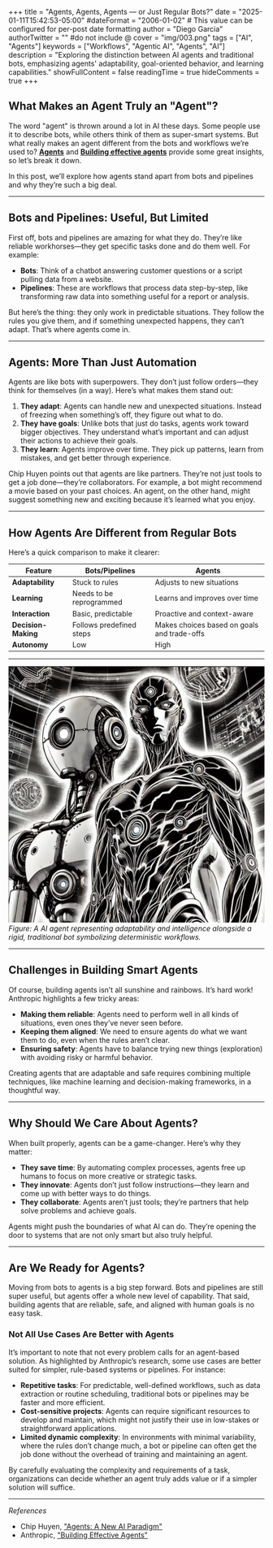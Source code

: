 +++
title = "Agents, Agents, Agents — or Just Regular Bots?"
date = "2025-01-11T15:42:53-05:00"
#dateFormat = "2006-01-02" # This value can be configured for per-post date formatting
author = "Diego Garcia"
authorTwitter = "" #do not include @
cover = "img/003.png"
tags = ["AI", "Agents"]
keywords = ["Workflows", "Agentic AI", "Agents", "AI"]
description = "Exploring the distinction between AI agents and traditional bots, emphasizing agents' adaptability, goal-oriented behavior, and learning capabilities."
showFullContent = false
readingTime = true
hideComments = true
+++

## What Makes an Agent Truly an "Agent"?

The word "agent" is thrown around a lot in AI these days. Some people use it to describe bots, while others think of them as super-smart systems. But what really makes an agent different from the bots and workflows we’re used to? **[Agents](https://huyenchip.com/2025/01/07/agents.html)** and **[Building effective agents](https://www.anthropic.com/research/building-effective-agents)** provide some great insights, so let’s break it down.

In this post, we’ll explore how agents stand apart from bots and pipelines and why they’re such a big deal.

---

## Bots and Pipelines: Useful, But Limited

First off, bots and pipelines are amazing for what they do. They’re like reliable workhorses—they get specific tasks done and do them well. For example:

- **Bots**: Think of a chatbot answering customer questions or a script pulling data from a website.
- **Pipelines**: These are workflows that process data step-by-step, like transforming raw data into something useful for a report or analysis.

But here’s the thing: they only work in predictable situations. They follow the rules you give them, and if something unexpected happens, they can’t adapt. That’s where agents come in.

---

## Agents: More Than Just Automation

Agents are like bots with superpowers. They don’t just follow orders—they think for themselves (in a way). Here’s what makes them stand out:

1. **They adapt**: Agents can handle new and unexpected situations. Instead of freezing when something’s off, they figure out what to do.
2. **They have goals**: Unlike bots that just do tasks, agents work toward bigger objectives. They understand what’s important and can adjust their actions to achieve their goals.
3. **They learn**: Agents improve over time. They pick up patterns, learn from mistakes, and get better through experience.

Chip Huyen points out that agents are like partners. They’re not just tools to get a job done—they’re collaborators. For example, a bot might recommend a movie based on your past choices. An agent, on the other hand, might suggest something new and exciting because it’s learned what you enjoy.


---

## How Agents Are Different from Regular Bots

Here’s a quick comparison to make it clearer:

| Feature               | Bots/Pipelines                          | Agents                                      |
|-----------------------|-----------------------------------------|--------------------------------------------|
| **Adaptability**      | Stuck to rules                         | Adjusts to new situations                  |
| **Learning**          | Needs to be reprogrammed               | Learns and improves over time              |
| **Interaction**       | Basic, predictable                     | Proactive and context-aware                |
| **Decision-Making**   | Follows predefined steps               | Makes choices based on goals and trade-offs|
| **Autonomy**          | Low                                    | High                                       |

---

![An AI Agent and a Traditional Bot](static/img/003_1.png)
*Figure: A AI agent representing adaptability and intelligence alongside a rigid, traditional bot symbolizing deterministic workflows.*

---

## Challenges in Building Smart Agents

Of course, building agents isn’t all sunshine and rainbows. It’s hard work! Anthropic highlights a few tricky areas:

- **Making them reliable**: Agents need to perform well in all kinds of situations, even ones they’ve never seen before.
- **Keeping them aligned**: We need to ensure agents do what we want them to do, even when the rules aren’t clear.
- **Ensuring safety**: Agents have to balance trying new things (exploration) with avoiding risky or harmful behavior.

Creating agents that are adaptable and safe requires combining multiple techniques, like machine learning and decision-making frameworks, in a thoughtful way.

---

## Why Should We Care About Agents?

When built properly, agents can be a game-changer. Here’s why they matter:

- **They save time**: By automating complex processes, agents free up humans to focus on more creative or strategic tasks.
- **They innovate**: Agents don’t just follow instructions—they learn and come up with better ways to do things.
- **They collaborate**: Agents aren’t just tools; they’re partners that help solve problems and achieve goals.

Agents might push the boundaries of what AI can do. They’re opening the door to systems that are not only smart but also truly helpful.

---

## Are We Ready for Agents?

Moving from bots to agents is a big step forward. Bots and pipelines are still super useful, but agents offer a whole new level of capability. That said, building agents that are reliable, safe, and aligned with human goals is no easy task.

### Not All Use Cases Are Better with Agents

It’s important to note that not every problem calls for an agent-based solution. As highlighted by Anthropic’s research, some use cases are better suited for simpler, rule-based systems or pipelines. For instance:

- **Repetitive tasks**: For predictable, well-defined workflows, such as data extraction or routine scheduling, traditional bots or pipelines may be faster and more efficient.
- **Cost-sensitive projects**: Agents can require significant resources to develop and maintain, which might not justify their use in low-stakes or straightforward applications.
- **Limited dynamic complexity**: In environments with minimal variability, where the rules don’t change much, a bot or pipeline can often get the job done without the overhead of training and maintaining an agent.

By carefully evaluating the complexity and requirements of a task, organizations can decide whether an agent truly adds value or if a simpler solution will suffice.

---

*References*  
- Chip Huyen, ["Agents: A New AI Paradigm"](https://huyenchip.com/2025/01/07/agents.html)  
- Anthropic, ["Building Effective Agents"](https://www.anthropic.com/research/building-effective-agents)
